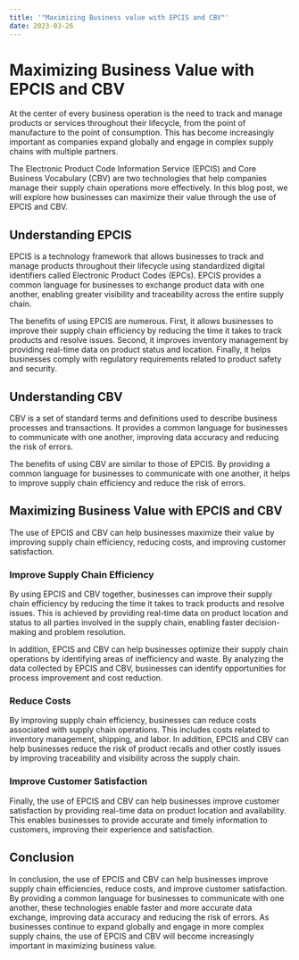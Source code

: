 ```yaml
---
title: '"Maximizing Business value with EPCIS and CBV"'
date: 2023-03-26
---
```


# Maximizing Business Value with EPCIS and CBV

At the center of every business operation is the need to track and manage products or services throughout their lifecycle, from the point of manufacture to the point of consumption. This has become increasingly important as companies expand globally and engage in complex supply chains with multiple partners.

The Electronic Product Code Information Service (EPCIS) and Core Business Vocabulary (CBV) are two technologies that help companies manage their supply chain operations more effectively. In this blog post, we will explore how businesses can maximize their value through the use of EPCIS and CBV.

## Understanding EPCIS

EPCIS is a technology framework that allows businesses to track and manage products throughout their lifecycle using standardized digital identifiers called Electronic Product Codes (EPCs). EPCIS provides a common language for businesses to exchange product data with one another, enabling greater visibility and traceability across the entire supply chain.

The benefits of using EPCIS are numerous. First, it allows businesses to improve their supply chain efficiency by reducing the time it takes to track products and resolve issues. Second, it improves inventory management by providing real-time data on product status and location. Finally, it helps businesses comply with regulatory requirements related to product safety and security.

## Understanding CBV

CBV is a set of standard terms and definitions used to describe business processes and transactions. It provides a common language for businesses to communicate with one another, improving data accuracy and reducing the risk of errors.

The benefits of using CBV are similar to those of EPCIS. By providing a common language for businesses to communicate with one another, it helps to improve supply chain efficiency and reduce the risk of errors.

## Maximizing Business Value with EPCIS and CBV

The use of EPCIS and CBV can help businesses maximize their value by improving supply chain efficiency, reducing costs, and improving customer satisfaction.

### Improve Supply Chain Efficiency

By using EPCIS and CBV together, businesses can improve their supply chain efficiency by reducing the time it takes to track products and resolve issues. This is achieved by providing real-time data on product location and status to all parties involved in the supply chain, enabling faster decision-making and problem resolution.

In addition, EPCIS and CBV can help businesses optimize their supply chain operations by identifying areas of inefficiency and waste. By analyzing the data collected by EPCIS and CBV, businesses can identify opportunities for process improvement and cost reduction.

### Reduce Costs

By improving supply chain efficiency, businesses can reduce costs associated with supply chain operations. This includes costs related to inventory management, shipping, and labor. In addition, EPCIS and CBV can help businesses reduce the risk of product recalls and other costly issues by improving traceability and visibility across the supply chain.

### Improve Customer Satisfaction

Finally, the use of EPCIS and CBV can help businesses improve customer satisfaction by providing real-time data on product location and availability. This enables businesses to provide accurate and timely information to customers, improving their experience and satisfaction.

## Conclusion

In conclusion, the use of EPCIS and CBV can help businesses improve supply chain efficiencies, reduce costs, and improve customer satisfaction. By providing a common language for businesses to communicate with one another, these technologies enable faster and more accurate data exchange, improving data accuracy and reducing the risk of errors. As businesses continue to expand globally and engage in more complex supply chains, the use of EPCIS and CBV will become increasingly important in maximizing business value.
